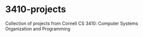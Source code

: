 # 3410-projects
Collection of projects from Cornell CS 3410: Computer Systems Organization and Programming

